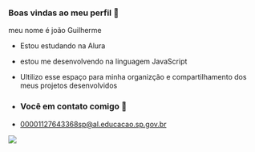 ### Boas vindas ao meu perfil 👋

meu nome é joão Guilherme

- Estou estudando na Alura
- estou me desenvolvendo na linguagem JavaScript
- Ultilizo esse espaço para minha organizção e compartilhamento dos meus projetos desenvolvidos

- ### Você em contato comigo 📧

- 00001127643368sp@al.educacao.sp.gov.br

![](https://media1.tenor.com/m/OlLGd7QUohsAAAAC/friends-joey.gif) 



